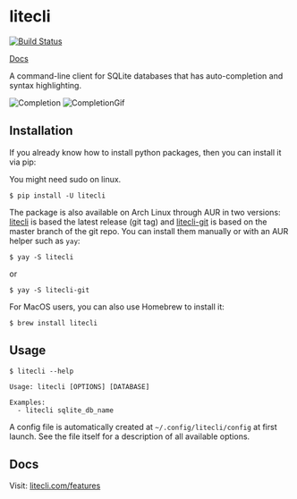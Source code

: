 # litecli

[![Build Status](https://travis-ci.org/dbcli/litecli.svg?branch=master)](https://travis-ci.org/dbcli/litecli)

[Docs](https://litecli.com)

A command-line client for SQLite databases that has auto-completion and syntax highlighting.

![Completion](screenshots/litecli.png)
![CompletionGif](screenshots/litecli.gif)

## Installation

If you already know how to install python packages, then you can install it via pip:

You might need sudo on linux.

```
$ pip install -U litecli
```

The package is also available on Arch Linux through AUR in two versions: [litecli](https://aur.archlinux.org/packages/litecli/) is based the latest release (git tag) and [litecli-git](https://aur.archlinux.org/packages/litecli-git/) is based on the master branch of the git repo. You can install them manually or with an AUR helper such as `yay`:

```
$ yay -S litecli
```
or

```
$ yay -S litecli-git
```

For MacOS users, you can also use Homebrew to install it:

```
$ brew install litecli
```

## Usage

```
$ litecli --help

Usage: litecli [OPTIONS] [DATABASE]

Examples:
  - litecli sqlite_db_name
```

A config file is automatically created at `~/.config/litecli/config` at first launch. See the file itself for a description of all available options.

## Docs

Visit: [litecli.com/features](https://litecli.com/features)
